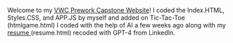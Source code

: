 Welcome to my <a href="https://robertanthonydevelopment.github.io/RACVWCCapstone/" target="_blank"> VWC Prework Capstone Website</a>! I coded the Index.HTML, Styles.CSS, and APP.JS by myself and added on Tic-Tac-Toe (htmlgame.html) I coded with the help of AI a few weeks ago along with my <a href="https://www.linkedin.com/in/robert-clemons-rac/" target="_blank">resume </a>(resume.html) recoded with GPT-4 from LinkedIn.
